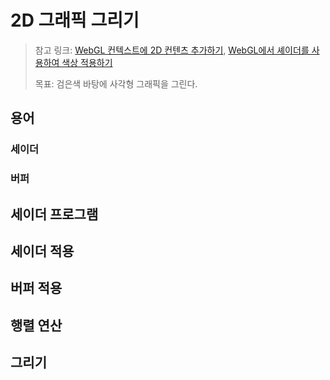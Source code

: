 # 2D 그래픽 그리기

> 참고 링크: [WebGL 컨텍스트에 2D 컨텐츠 추가하기](https://developer.mozilla.org/ko/docs/Web/API/WebGL_API/Tutorial/Adding_2D_content_to_a_WebGL_context), [WebGL에서 셰이더를 사용하여 색상 적용하기](https://developer.mozilla.org/ko/docs/Web/API/WebGL_API/Tutorial/Using_shaders_to_apply_color_in_WebGL)
>
> 목표: 검은색 바탕에 사각형 그래픽을 그린다.

## 용어

### 세이더

### 버퍼

## 세이더 프로그램

## 세이더 적용

## 버퍼 적용

## 행렬 연산

## 그리기
